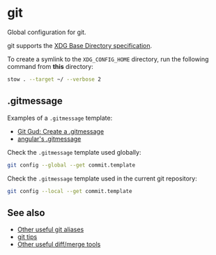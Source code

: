 # git

Global configuration for git.

git supports the [XDG Base Directory specification](https://wiki.archlinux.org/title/XDG_Base_Directory).

To create a symlink to the `XDG_CONFIG_HOME` directory, run the following command from **this** directory:

```sh
stow . --target ~/ --verbose 2
```

## .gitmessage

Examples of a `.gitmessage` template:

- [Git Gud: Create a .gitmessage](https://dev.to/vetswhocode/git-gud-create-a-gitmessage-4ibj)
- [angular's .gitmessage](https://github.com/angular/angular/blob/master/.gitmessage)

Check the `.gitmessage` template used globally:

```sh
git config --global --get commit.template
```

Check the `.gitmessage` template used in the current git repository:

```sh
git config --local --get commit.template
```

## See also

- [Other useful git aliases](https://gist.github.com/pksunkara/988716)
- [git tips](https://github.com/servo/servo/wiki/Github-workflow#git-tips)
- [Other useful diff/merge tools](https://stackoverflow.com/questions/572237/whats-the-best-three-way-merge-tool)
